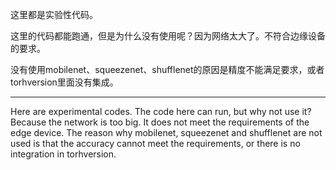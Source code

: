 这里都是实验性代码。

这里的代码都能跑通，但是为什么没有使用呢？因为网络太大了。不符合边缘设备的要求。

没有使用mobilenet、squeezenet、shufflenet的原因是精度不能满足要求，或者torhversion里面没有集成。

---

Here are experimental codes.
The code here can run, but why not use it? Because the network is too big. It does not meet the requirements of the edge device.
The reason why mobilenet, squeezenet and shufflenet are not used is that the accuracy cannot meet the requirements, or there is no integration in torhversion.
